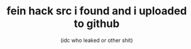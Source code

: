 <div align="center">

# fein hack src i found and i uploaded to github
(idc who leaked or other shit)

